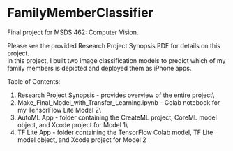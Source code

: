 # FamilyMemberClassifier

Final project for MSDS 462: Computer Vision.

Please see the provided Research Project Synopsis PDF for details on this project.\
In this project, I built two image classification models to predict which of my family members is depicted and deployed them as iPhone apps.

Table of Contents:
1. Research Project Synopsis - provides overview of the entire project\
2. Make_Final_Model_with_Transfer_Learning.ipynb - Colab notebook for my TensorFlow Lite Model 2\
3. AutoML App - folder containing the CreateML project, CoreML model object, and Xcode project for Model 1\
4. TF Lite App - folder containing the TensorFlow Colab model, TF Lite model object, and Xcode project for Model 2
